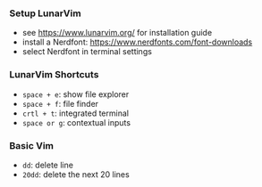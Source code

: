 ### Setup LunarVim
- see https://www.lunarvim.org/ for installation guide
- install a Nerdfont: https://www.nerdfonts.com/font-downloads
- select Nerdfont in terminal settings

### LunarVim Shortcuts
- `space + e`: show file explorer
- `space + f`: file finder
- `crtl + t`: integrated terminal
- `space or g`: contextual inputs

### Basic Vim
- `dd`: delete line
- `20dd`: delete the next 20 lines
